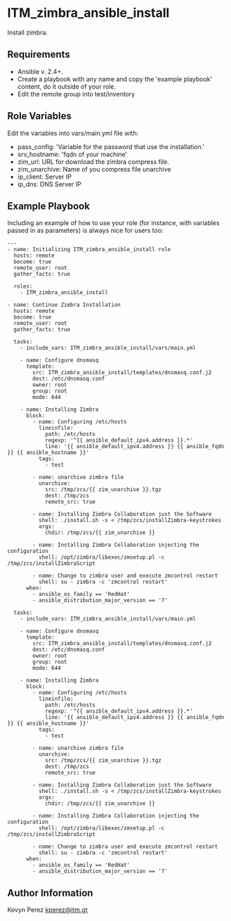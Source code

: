 ITM_zimbra_ansible_install
=========
Install zimbra.

Requirements
------------

- Ansible v. 2.4+.
- Create a playbook with any name and copy the 'example playbook' content, do it outside of your role.
- Edit the remote group into test/inventory



Role Variables
--------------

Edit the variables into vars/main.yml file with:

- pass_config: 'Variable for the password that use the installation.'
- srv_hostname: 'fqdn of your machine'
- zim_url: URL for download the zimbra compress file.
- zim_unarchive: Name of you compress file unarchive
- ip_client: Server IP
- ip_dns: DNS Server IP


Example Playbook
----------------

Including an example of how to use your role (for instance, with variables passed in as parameters) is always nice for users too:
```
---
- name: Initializing ITM_zimbra_ansible_install role
  hosts: remote
  become: true
  remote_user: root
  gather_facts: true

  roles:
    - ITM_zimbra_ansible_install

- name: Continue Zimbra Installation
  hosts: remote
  become: true
  remote_user: root
  gather_facts: true

  tasks:
    - include_vars: ITM_zimbra_ansible_install/vars/main.yml

    - name: Configure dnsmasq
      template:
        src: ITM_zimbra_ansible_install/templates/dnsmasq.conf.j2
        dest: /etc/dnsmasq.conf
        owner: root
        group: root
        mode: 644

    - name: Installing Zimbra
      block:
        - name: Configuring /etc/hosts
          lineinfile:
            path: /etc/hosts
            regexp: '^{{ ansible_default_ipv4.address }}.*'
            line: '{{ ansible_default_ipv4.address }} {{ ansible_fqdn }} {{ ansible_hostname }}'
          tags:
            - test

        - name: unarchive zimbra file
          unarchive:
            src: /tmp/zcs/{{ zim_unarchive }}.tgz
            dest: /tmp/zcs
            remote_src: true

        - name: Installing Zimbra Collaboration just the Software
          shell: ./install.sh -s < /tmp/zcs/installZimbra-keystrokes
          args:
            chdir: /tmp/zcs/{{ zim_unarchive }}

        - name: Installing Zimbra Collaboration injecting the configuration
          shell: /opt/zimbra/libexec/zmsetup.pl -c /tmp/zcs/installZimbraScript
    
        - name: Change to zimbra user and execute zmcontrol restart
          shell: su - zimbra -c 'zmcontrol restart'
      when: 
        - ansible_os_family == 'RedHat'
        - ansible_distribution_major_version == '7'

  tasks:
    - include_vars: ITM_zimbra_ansible_install/vars/main.yml

    - name: Configure dnsmasq
      template:
        src: ITM_zimbra_ansible_install/templates/dnsmasq.conf.j2
        dest: /etc/dnsmasq.conf
        owner: root
        group: root
        mode: 644

    - name: Installing Zimbra
      block:
        - name: Configuring /etc/hosts
          lineinfile:
            path: /etc/hosts
            regexp: '^{{ ansible_default_ipv4.address }}.*'
            line: '{{ ansible_default_ipv4.address }} {{ ansible_fqdn }} {{ ansible_hostname }}'
          tags:
            - test

        - name: unarchive zimbra file
          unarchive:
            src: /tmp/zcs/{{ zim_unarchive }}.tgz
            dest: /tmp/zcs
            remote_src: true

        - name: Installing Zimbra Collaboration just the Software
          shell: ./install.sh -s < /tmp/zcs/installZimbra-keystrokes
          args:
            chdir: /tmp/zcs/{{ zim_unarchive }}

        - name: Installing Zimbra Collaboration injecting the configuration
          shell: /opt/zimbra/libexec/zmsetup.pl -c /tmp/zcs/installZimbraScript
    
        - name: Change to zimbra user and execute zmcontrol restart
          shell: su - zimbra -c 'zmcontrol restart'
      when: 
        - ansible_os_family == 'RedHat'
        - ansible_distribution_major_version == '7'
```

Author Information
------------------

Kevyn Perez kperez@itm.gt